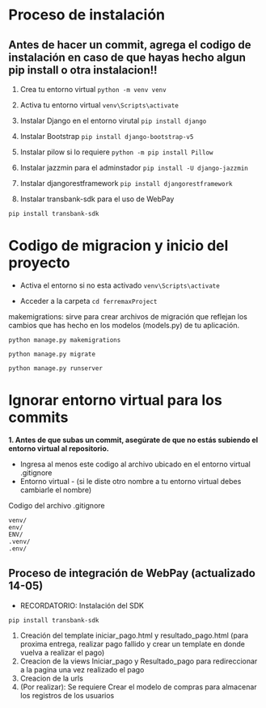 # Proceso de instalación 

## Antes de hacer un commit, agrega el codigo de instalación en caso de que hayas hecho algun pip install o otra instalacion!!

1. Crea tu entorno virtual
``` python -m venv venv ```
  
2. Activa tu entorno virtual
``` venv\Scripts\activate ```

3. Instalar Django en el entorno virutal
``` pip install django ```

4. Instalar Bootstrap
``` pip install django-bootstrap-v5 ```

5. Instalar pilow si lo requiere
``` python -m pip install Pillow    ```

6. Instalar jazzmin para el adminstador
``` pip install -U django-jazzmin   ```

7. Instalar djangorestframework
``` pip install djangorestframework ``` 

8. Instalar transbank-sdk para el uso de WebPay

``` pip install transbank-sdk   ```

# Codigo de migracion y inicio del proyecto

- Activa el entorno si no esta activado
``` venv\Scripts\activate ```

- Acceder a la carpeta
``` cd ferremaxProject ```   

makemigrations: sirve para crear archivos de migración que reflejan los cambios que has hecho en los modelos (models.py) de tu aplicación.

``` python manage.py makemigrations ```

``` python manage.py migrate  ```

``` python manage.py runserver ```

# Ignorar entorno virtual para los commits
**1. Antes de que subas un commit, asegúrate de que no estás subiendo el entorno virtual al repositorio.**
- Ingresa al menos este codigo al archivo ubicado en el entorno virtual .gitignore
- Entorno virtual - (si le diste otro nombre a tu entorno virtual debes cambiarle el nombre)


Codigo del archivo .gitignore

```
venv/
env/
ENV/
.venv/
.env/
```

## Proceso de integración de WebPay  (actualizado 14-05)

- RECORDATORIO: Instalación del SDK 

``` pip install transbank-sdk   ```

1. Creación del template iniciar_pago.html y resultado_pago.html (para proxima entrega, realizar pago fallido y crear un template en donde vuelva a realizar el pago)
2. Creacion de la views Iniciar_pago y Resultado_pago para redireccionar a la pagina una vez realizado el pago  
3. Creacion de la urls 
4. (Por realizar): Se requiere Crear el modelo de compras para almacenar los registros de los usuarios
